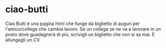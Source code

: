 # ciao-butti
Ciao Butti è una pagina html che funge da biglietto di auguri per l'amico/collega che cambia lavoro.
Se un collega se ne va a lavorare in un posto dove guadagnerà di più, scrivigli un biglietto che non si sa mai. E allungagli un CV.
